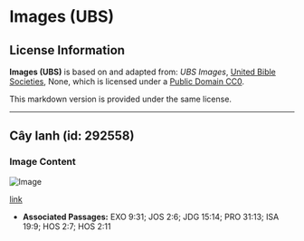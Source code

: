 # Images (UBS)

## License Information

**Images (UBS)** is based on and adapted from: _UBS Images_, [United Bible Societies](https://unitedbiblesocieties.org/), None, which is licensed under a [Public Domain CC0](https://creativecommons.org/public-domain/cc0/).

This markdown version is provided under the same license.



--------------------------------

## Cây lanh (id: 292558)

### Image Content

![Image](https://cdn.aquifer.bible/aquifer-content/resources/Media/WEB-0231_flax.jpg)

[link](https://cdn.aquifer.bible/aquifer-content/resources/Media/WEB-0231_flax.jpg)

* **Associated Passages:** EXO 9:31; JOS 2:6; JDG 15:14; PRO 31:13; ISA 19:9; HOS 2:7; HOS 2:11


